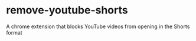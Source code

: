 # remove-youtube-shorts
A chrome extension that blocks YouTube videos from opening in the Shorts format
